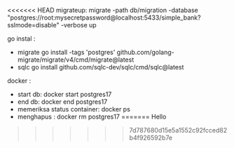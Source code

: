 <<<<<<< HEAD
migrateup:
migrate -path db/migration -database "postgres://root:mysecretpassword@localhost:5433/simple_bank?sslmode=disable" -verbose up

go instal :
- migrate go install -tags 'postgres' github.com/golang-migrate/migrate/v4/cmd/migrate@latest
- sqlc go install github.com/sqlc-dev/sqlc/cmd/sqlc@latest

docker :

- start db: docker start postgres17
- end db: docker end postgres17
- memeriksa status container: docker ps
- menghapus : docker rm postgres17
=======
Hello
>>>>>>> 7d787680d15e5a1552c92fcced82b4f926592b7e

